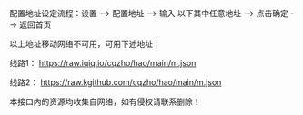 配置地址设定流程：设置 --> 配置地址 --> 输入 以下其中任意地址 --> 点击确定 --> 返回首页

以上地址移动网络不可用，可用下述地址：

线路1：	https://raw.iqiq.io/cqzho/hao/main/m.json

线路2：	https://raw.kgithub.com/cqzho/hao/main/m.json



本接口内的资源均收集自网络，如有侵权请联系删除！
